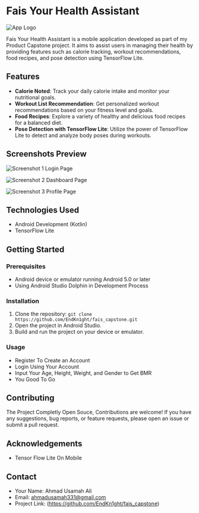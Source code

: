 # Fais Your Health Assistant

![App Logo](logo_faiz.svg)

Fais Your Health Assistant is a mobile application developed as part of my Product Capstone project. It aims to assist users in managing their health by providing features such as calorie tracking, workout recommendations, food recipes, and pose detection using TensorFlow Lite.

## Features

- **Calorie Noted**: Track your daily calorie intake and monitor your nutritional goals.
- **Workout List Recommendation**: Get personalized workout recommendations based on your fitness level and goals.
- **Food Recipes**: Explore a variety of healthy and delicious food recipes for a balanced diet.
- **Pose Detection with TensorFlow Lite**: Utilize the power of TensorFlow Lite to detect and analyze body poses during workouts.

## Screenshots Preview

![Screenshot 1](preview1.png)
Login Page

![Screenshot 2](preview2.png)
Dashboard Page

![Screenshot 3](preview3.png)
Profile Page

## Technologies Used

- Android Development (Kotlin)
- TensorFlow Lite

## Getting Started

### Prerequisites

- Android device or emulator running Android 5.0 or later
- Using Android Studio Dolphin in Development Process

### Installation

1. Clone the repository: `git clone https://github.com/EndKn1ght/fais_capstone.git`
2. Open the project in Android Studio.
3. Build and run the project on your device or emulator.

### Usage

- Register To Create an Account
- Login Using Your Account
- Input Your Age, Height, Weight, and Gender to Get BMR
- You Good To Go

## Contributing

The Project Completly Open Souce, Contributions are welcome! If you have any suggestions, bug reports, or feature requests, please open an issue or submit a pull request.

## Acknowledgements

- Tensor Flow Lite On Mobile

## Contact

- Your Name: Ahmad Usamah Ali
- Email: ahmadusamah331@gmail.com
- Project Link: (https://github.com/EndKn1ght/fais_capstone)
